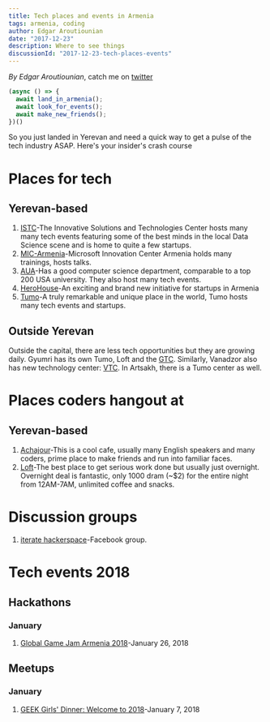 ```yaml
---
title: Tech places and events in Armenia
tags: armenia, coding
author: Edgar Aroutiounian
date: "2017-12-23"
description: Where to see things
discussionId: "2017-12-23-tech-places-events"
---
```


*By Edgar Aroutiounian*,
catch me on <a href='https://twitter.com/@edgararout'>twitter</a>

```javascript
(async () => {
  await land_in_armenia();
  await look_for_events();
  await make_new_friends();
})()
```

So you just landed in Yerevan and need a quick way to get a pulse of
the tech industry ASAP. Here's your insider's crash course

# Places for tech

## Yerevan-based

1. [ISTC](http://istc.am)-The Innovative Solutions and Technologies
  Center hosts many many tech events featuring some of the best minds
  in the local Data Science scene and is home to quite a few startups.
2. [MIC-Armenia](http://www.micarmenia.am)-Microsoft Innovation Center
   Armenia holds many trainings, hosts talks.
3. [AUA](https://aua.am)-Has a good computer science department,
   comparable to a top 200 USA university. They also host many tech
   events. 
4. [HeroHouse](https://www.smartgate.vc/single-post/2017/12/22/Better-together-Hero-House-is-introduced-to-the-startup-community-and-friends)-An
   exciting and brand new initiative for startups in Armenia
5. [Tumo](https://tumo.org)-A truly remarkable and unique place in the
   world, Tumo hosts many tech events and startups.

## Outside Yerevan

Outside the capital, there are less tech opportunities but they are
growing daily. Gyumri has its own Tumo, Loft and the
[GTC](http://gtc.am/en/home/). Similarly, Vanadzor also has new
technology center: [VTC](http://vtc.am/en/). In Artsakh, there is a
Tumo center as well.

# Places coders hangout at

## Yerevan-based

1. [Achajour](http://www.achajour.am/en/)-This is a cool cafe, usually many
   English speakers and many coders, prime place to make friends and
   run into familiar faces.
2. [Loft](https://www.facebook.com/The.LOFT.center/)-The best place to
   get serious work done but usually just overnight. Overnight deal is
   fantastic, only 1000 dram (~$2) for the entire night from 12AM-7AM,
   unlimited coffee and snacks.

# Discussion groups

1. [iterate hackerspace](https://www.facebook.com/groups/410797219090898/)-Facebook group.

# Tech events 2018

## Hackathons

### January

1. [Global Game Jam Armenia 2018](https://www.facebook.com/events/407926479641201/permalink/410025256097990/)-January 26, 2018

## Meetups

### January

1. [GEEK Girls' Dinner: Welcome to 2018](https://www.facebook.com/events/1811743828899726/)-January 7, 2018
